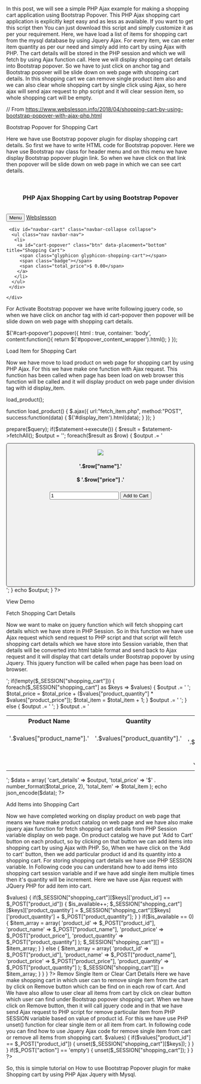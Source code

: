 In this post, we will see a simple PHP Ajax example for making a shopping cart application using Bootstrap Popover. This PHP Ajax shopping cart application is explicitly kept easy and as less as available. If you want to get this script then You can just download this script and simply customize it as per your requirement. Here, we have load a list of items for shopping cart from the mysql database by using Jquery Ajax. For every item, we can enter item quantity as per our need and simply add into cart by using Ajax with PHP. The cart details will be stored in the PHP session and which we will fetch by using Ajax function call. Here we will display shopping cart details into Bootstrap popover. So we have to just click on anchor tag and Bootstrap popover will be slide down on web page with shopping cart details. In this shopping cart we can remove single product item also and we can also clear whole shopping cart by single click using Ajax, so here ajax will send ajax request to php script and it will clear session item, so whole shopping cart will be empty.


// From  https://www.webslesson.info/2018/04/shopping-cart-by-using-bootstrap-popover-with-ajax-php.html

Bootstrap Popover for Shopping Cart

Here we have use Bootstrap popover plugin for display shopping cart details. So first we have to write HTML code for Bootstrap popover. Here we have use Bootstrap nav class for header menu and on this menu we have display Bootstrap popover plugin link. So when we have click on that link then popover will be slide down on web page in which we can see cart details.


<div class="container">
   <br />
   <h3 align="center">PHP Ajax Shopping Cart by using Bootstrap Popover</h3>
   <br />
   <nav class="navbar navbar-default" role="navigation">
    <div class="container-fluid">
     <div class="navbar-header">
      <button type="button" class="navbar-toggle collapsed" data-toggle="collapse" data-target=".navbar-collapse">
      <span class="sr-only">Menu</span>
      <span class="glyphicon glyphicon-menu-hamburger"></span>
      </button>
      <a class="navbar-brand" href="/">Webslesson</a>
     </div>
     
     <div id="navbar-cart" class="navbar-collapse collapse">
      <ul class="nav navbar-nav">
       <li>
        <a id="cart-popover" class="btn" data-placement="bottom" title="Shopping Cart">
         <span class="glyphicon glyphicon-shopping-cart"></span>
         <span class="badge"></span>
         <span class="total_price">$ 0.00</span>
        </a>
       </li>
      </ul>
     </div>
     
    </div>
   </nav>
   <div id="popover_content_wrapper" style="display: none">
    <span id="cart_details"></span>
    <div align="right">
     <a href="#" class="btn btn-primary" id="check_out_cart">
     <span class="glyphicon glyphicon-shopping-cart"></span> Check out
     </a>
     <a href="#" class="btn btn-default" id="clear_cart">
     <span class="glyphicon glyphicon-trash"></span> Clear
     </a>
    </div>
   </div>

   <div id="display_item">


   </div>
   
  </div>


 

For Activate Bootstrap popover we have write following jquery code, so when we have click on anchor tag with id cart-popover then popover will be slide down on web page with shopping cart details.


$('#cart-popover').popover({
  html : true,
        container: 'body',
        content:function(){
         return $('#popover_content_wrapper').html();
        }
});


Load Item for Shopping Cart

Now we have move to load product on web page for shopping cart by using PHP Ajax. For this we have make one function with Ajax request. This function has been called when page has been load on web browser this function will be called and it will display product on web page under division tag with id display_item.


<!-- index.php !-->

load_product();

function load_product()
{
              $.ajax({
   url:"fetch_item.php",
   method:"POST",
   success:function(data)
   {
    $('#display_item').html(data);
   }
  });
}


 


<?php

//fetch_item.php

include('database_connection.php');

$query = "SELECT * FROM tbl_product ORDER BY id DESC";

$statement = $connect->prepare($query);

if($statement->execute())
{
 $result = $statement->fetchAll();
 $output = '';
 foreach($result as $row)
 {
  $output .= '
  <div class="col-md-3" style="margin-top:12px;">  
            <div style="border:1px solid #333; background-color:#f1f1f1; border-radius:5px; padding:16px; height:350px;" align="center">
             <img src="images/'.$row["image"].'" class="img-responsive" /><br />
             <h4 class="text-info">'.$row["name"].'</h4>
             <h4 class="text-danger">$ '.$row["price"] .'</h4>
             <input type="text" name="quantity" id="quantity' . $row["id"] .'" class="form-control" value="1" />
             <input type="hidden" name="hidden_name" id="name'.$row["id"].'" value="'.$row["name"].'" />
             <input type="hidden" name="hidden_price" id="price'.$row["id"].'" value="'.$row["price"].'" />
             <input type="button" name="add_to_cart" id="'.$row["id"].'" style="margin-top:5px;" class="btn btn-success form-control add_to_cart" value="Add to Cart" />
            </div>
        </div>
  ';
 }
 echo $output;
}


?>



View Demo




 


Fetch Shopping Cart Details

Now we want to make on jquery function which will fetch shopping cart details which we have store in PHP Session. So in this function we have use Ajax request which send request to PHP script and that script will fetch shopping cart details which we have store into Session variable, then that details will be converted into html table format and send back to Ajax request and it will display that cart details under Bootstrap popover by using Jquery. This jquery function will be called when page has been load on browser.


<!-- index.php !-->
<script>  
$(document).ready(function(){

load_cart_data();

function load_cart_data()
{
  $.ajax({
   url:"fetch_cart.php",
   method:"POST",
   dataType:"json",
   success:function(data)
   {
    $('#cart_details').html(data.cart_details);
    $('.total_price').text(data.total_price);
    $('.badge').text(data.total_item);
   }
  });
}
</script>


 


<?php

//fetch_cart.php

session_start();

$total_price = 0;
$total_item = 0;

$output = '
<div class="table-responsive" id="order_table">
 <table class="table table-bordered table-striped">
  <tr>  
            <th width="40%">Product Name</th>  
            <th width="10%">Quantity</th>  
            <th width="20%">Price</th>  
            <th width="15%">Total</th>  
            <th width="5%">Action</th>  
        </tr>
';
if(!empty($_SESSION["shopping_cart"]))
{
 foreach($_SESSION["shopping_cart"] as $keys => $values)
 {
  $output .= '
  <tr>
   <td>'.$values["product_name"].'</td>
   <td>'.$values["product_quantity"].'</td>
   <td align="right">$ '.$values["product_price"].'</td>
   <td align="right">$ '.number_format($values["product_quantity"] * $values["product_price"], 2).'</td>
   <td><button name="delete" class="btn btn-danger btn-xs delete" id="'. $values["product_id"].'">Remove</button></td>
  </tr>
  ';
  $total_price = $total_price + ($values["product_quantity"] * $values["product_price"]);
  $total_item = $total_item + 1;
 }
 $output .= '
 <tr>  
        <td colspan="3" align="right">Total</td>  
        <td align="right">$ '.number_format($total_price, 2).'</td>  
        <td></td>  
    </tr>
 ';
}
else
{
 $output .= '
    <tr>
     <td colspan="5" align="center">
      Your Cart is Empty!
     </td>
    </tr>
    ';
}
$output .= '</table></div>';
$data = array(
 'cart_details'  => $output,
 'total_price'  => '$' . number_format($total_price, 2),
 'total_item'  => $total_item
); 

echo json_encode($data);


?>


Add Items into Shopping Cart

Now we have completed working on display product on web page that means we have make product catalog on web page and we have also make jquery ajax function for fetch shopping cart details from PHP Session variable display on web page. On product catalog we have put 'Add to Cart' button on each product, so by clicking on that button we can add items into shopping cart by using Ajax with PHP. So, When we have click on the 'Add to cart' button, then we add particular product id and its quantity into a shopping cart. For storing shopping cart details we have use PHP SESSION variable. In Following code you can understand how to add items into shopping cart session variable and if we have add single item multiple times then it's quantity will be increment. Here we have use Ajax request with JQuery PHP for add item into cart.


<!--- index.php ---!>
<script>  
$(document).ready(function(){

 $(document).on('click', '.add_to_cart', function(){
  var product_id = $(this).attr("id");
  var product_name = $('#name'+product_id+'').val();
  var product_price = $('#price'+product_id+'').val();
  var product_quantity = $('#quantity'+product_id).val();
  var action = "add";
  if(product_quantity > 0)
  {
   $.ajax({
    url:"action.php",
    method:"POST",
    data:{product_id:product_id, product_name:product_name, product_price:product_price, product_quantity:product_quantity, action:action},
    success:function(data)
    {
     load_cart_data();
     alert("Item has been Added into Cart");
    }
   });
  }
  else
  {
   alert("lease Enter Number of Quantity");
  }
 });

</script>


 


<?php

//action.php

session_start();

if(isset($_POST["action"]))
{
 if($_POST["action"] == "add")
 {
  if(isset($_SESSION["shopping_cart"]))
  {
   $is_available = 0;
   foreach($_SESSION["shopping_cart"] as $keys => $values)
   {
    if($_SESSION["shopping_cart"][$keys]['product_id'] == $_POST["product_id"])
    {
     $is_available++;
     $_SESSION["shopping_cart"][$keys]['product_quantity'] = $_SESSION["shopping_cart"][$keys]['product_quantity'] + $_POST["product_quantity"];
    }
   }
   if($is_available == 0)
   {
    $item_array = array(
     'product_id'               =>     $_POST["product_id"],  
     'product_name'             =>     $_POST["product_name"],  
     'product_price'            =>     $_POST["product_price"],  
     'product_quantity'         =>     $_POST["product_quantity"]
    );
    $_SESSION["shopping_cart"][] = $item_array;
   }
  }
  else
  {
   $item_array = array(
    'product_id'               =>     $_POST["product_id"],  
    'product_name'             =>     $_POST["product_name"],  
    'product_price'            =>     $_POST["product_price"],  
    'product_quantity'         =>     $_POST["product_quantity"]
   );
   $_SESSION["shopping_cart"][] = $item_array;
  }
 }
}

?>


Remov Single Item or Clear Cart Details

Here we have make shopping cart in which user can to remove single item from the cart by click on Remove button which can be find on in each row of cart. And We have also allow to user clear all items from cart by click on clear button which user can find under Bootstrap popover shopping cart. When we have click on Remove button, then it will call jquery code and in that we have send Ajax request to PHP script for remove particular item from PHP SESSION variable based on value of product id. For this we have use PHP unset() function for clear single item or all item from cart. In following code you can find how to use Jquery Ajax code for remove single item from cart or remove all items from shopping cart.


<!--- index.php !--->
<script>  
$(document).ready(function(){

 $(document).on('click', '.delete', function(){
  var product_id = $(this).attr("id");
  var action = 'remove';
  if(confirm("Are you sure you want to remove this product?"))
  {
   $.ajax({
    url:"action.php",
    method:"POST",
    data:{product_id:product_id, action:action},
    success:function()
    {
     load_cart_data();
     $('#cart-popover').popover('hide');
     alert("Item has been removed from Cart");
    }
   })
  }
  else
  {
   return false;
  }
 });

 $(document).on('click', '#clear_cart', function(){
  var action = 'empty';
  $.ajax({
   url:"action.php",
   method:"POST",
   data:{action:action},
   success:function()
   {
    load_cart_data();
    $('#cart-popover').popover('hide');
    alert("Your Cart has been clear");
   }
  });
 });
    
});

</script>


 


<?php

//action.php

session_start();

if(isset($_POST["action"]))
{

 if($_POST["action"] == 'remove')
 {
  foreach($_SESSION["shopping_cart"] as $keys => $values)
  {
   if($values["product_id"] == $_POST["product_id"])
   {
    unset($_SESSION["shopping_cart"][$keys]);
   }
  }
 }
 if($_POST["action"] == 'empty')
 {
  unset($_SESSION["shopping_cart"]);
 }
}

?>


So, this is simple tutorial on How to use Bootstrap Popover plugin for make Shopping cart by using PHP Ajax Jquery with Mysql.
